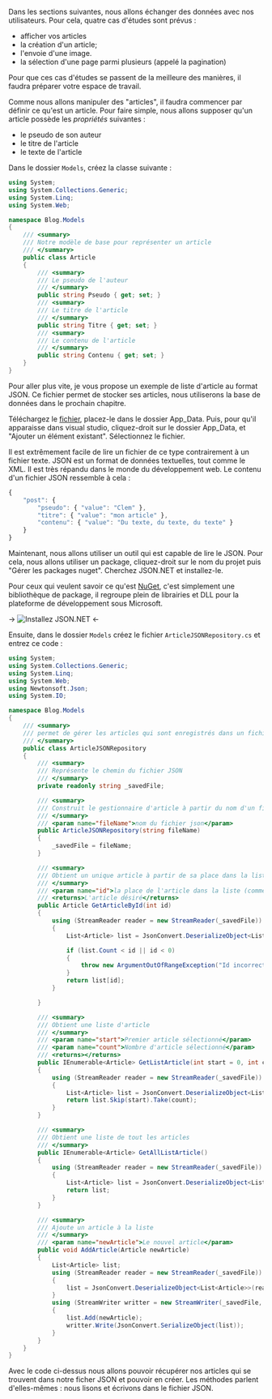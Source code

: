 Dans les sections suivantes, nous allons échanger des données avec nos utilisateurs. Pour cela, quatre cas d'études sont prévus :

- afficher vos articles
- la création d'un article;
- l'envoie d'une image.
- la sélection d'une page parmi plusieurs (appelé la pagination)

Pour que ces cas d'études se passent de la meilleure des manières, il faudra préparer votre espace de travail.

Comme nous allons manipuler des "articles", il faudra commencer par définir ce qu'est un article. Pour faire simple, nous allons supposer qu'un article possède les *propriétés* suivantes :

- le pseudo de son auteur
- le titre de l'article
- le texte de l'article

Dans le dossier `Models`, créez la classe suivante :

```csharp
using System;
using System.Collections.Generic;
using System.Linq;
using System.Web;

namespace Blog.Models
{
    /// <summary>
    /// Notre modèle de base pour représenter un article
    /// </summary>
    public class Article
    {
        /// <summary>
        /// Le pseudo de l'auteur
        /// </summary>
        public string Pseudo { get; set; }
        /// <summary>
        /// Le titre de l'article
        /// </summary>
        public string Titre { get; set; }
        /// <summary>
        /// Le contenu de l'article
        /// </summary>
        public string Contenu { get; set; }
    }
}
```

Pour aller plus vite, je vous propose un exemple de liste d'article au format JSON. Ce fichier permet de stocker ses articles, nous utiliserons la base de données dans le prochain chapitre.

Téléchargez le [fichier](https://onedrive.live.com/redir?resid=598BC65CD25E0735!2581&authkey=!AC5VhEAGFqfDjIk&ithint=file%2cjson), placez-le dans le dossier App_Data.
Puis, pour qu'il apparaisse dans visual studio, cliquez-droit sur le dossier App_Data, et "Ajouter un élément existant". Sélectionnez le fichier.

Il est extrêmement facile de lire un fichier de ce type contrairement à un fichier texte. JSON est un format de données textuelles, tout comme le XML. Il est très répandu dans le monde du développement web.
Le contenu d'un fichier JSON ressemble à cela :

```js
{
    "post": {
        "pseudo": { "value": "Clem" },
        "titre": { "value": "mon article" },
        "contenu": { "value": "Du texte, du texte, du texte" }
    }
}
```

Maintenant, nous allons utiliser un outil qui est capable de lire le JSON.  Pour cela, nous allons utiliser un package, cliquez-droit sur le nom du projet puis "Gérer les packages nuget". Cherchez JSON.NET et installez-le.

Pour ceux qui veulent savoir ce qu'est [NuGet](https://www.nuget.org/), c'est simplement une bibliothèque de package, il regroupe plein de librairies et DLL pour la plateforme de développement sous Microsoft.

-> ![Installez JSON.NET](/media/galleries/304/148bda87-d5fc-46bd-af03-440058602f67.png.960x960_q85.png) <-

Ensuite, dans le dossier `Models` créez le fichier `ArticleJSONRepository.cs` et entrez ce code :

```csharp
using System;
using System.Collections.Generic;
using System.Linq;
using System.Web;
using Newtonsoft.Json;
using System.IO;

namespace Blog.Models
{
    /// <summary>
    /// permet de gérer les articles qui sont enregistrés dans un fichier JSON
    /// </summary>
    public class ArticleJSONRepository
    {
        /// <summary>
        /// Représente le chemin du fichier JSON
        /// </summary>
        private readonly string _savedFile;

        /// <summary>
        /// Construit le gestionnaire d'article à partir du nom d'un fichier JSON
        /// </summary>
        /// <param name="fileName">nom du fichier json</param>
        public ArticleJSONRepository(string fileName)
        {
            _savedFile = fileName;
        }

        /// <summary>
        /// Obtient un unique article à partir de sa place dans la liste enregistrée
        /// </summary>
        /// <param name="id">la place de l'article dans la liste (commence de 0)</param>
        /// <returns>L'article désiré</returns>
        public Article GetArticleById(int id)
        {
            using (StreamReader reader = new StreamReader(_savedFile))
            {
                List<Article> list = JsonConvert.DeserializeObject<List<Article>>(reader.ReadToEnd());

                if (list.Count < id || id < 0)
                {
                    throw new ArgumentOutOfRangeException("Id incorrect");
                }
                return list[id];
            }

        }

        /// <summary>
        /// Obtient une liste d'article
        /// </summary>
        /// <param name="start">Premier article sélectionné</param>
        /// <param name="count">Nombre d'article sélectionné</param>
        /// <returns></returns>
        public IEnumerable<Article> GetListArticle(int start = 0, int count = 10)
        {
            using (StreamReader reader = new StreamReader(_savedFile))
            {
                List<Article> list = JsonConvert.DeserializeObject<List<Article>>(reader.ReadToEnd());
                return list.Skip(start).Take(count);
            }
        }

        /// <summary>
        /// Obtient une liste de tout les articles
        /// </summary>
        public IEnumerable<Article> GetAllListArticle()
        {
            using (StreamReader reader = new StreamReader(_savedFile))
            {
                List<Article> list = JsonConvert.DeserializeObject<List<Article>>(reader.ReadToEnd());
                return list;
            }
        }

        /// <summary>
        /// Ajoute un article à la liste
        /// </summary>
        /// <param name="newArticle">Le nouvel article</param>
        public void AddArticle(Article newArticle)
        {
            List<Article> list;
            using (StreamReader reader = new StreamReader(_savedFile))
            {
                list = JsonConvert.DeserializeObject<List<Article>>(reader.ReadToEnd());
            }
            using (StreamWriter writter = new StreamWriter(_savedFile, false))
            {
                list.Add(newArticle);
                writter.Write(JsonConvert.SerializeObject(list));
            }
        }
    }
}
```

Avec le code ci-dessus nous allons pouvoir récupérer nos articles qui se trouvent dans notre ficher JSON et pouvoir en créer. Les méthodes parlent d'elles-mêmes : nous lisons et écrivons dans le fichier JSON.
